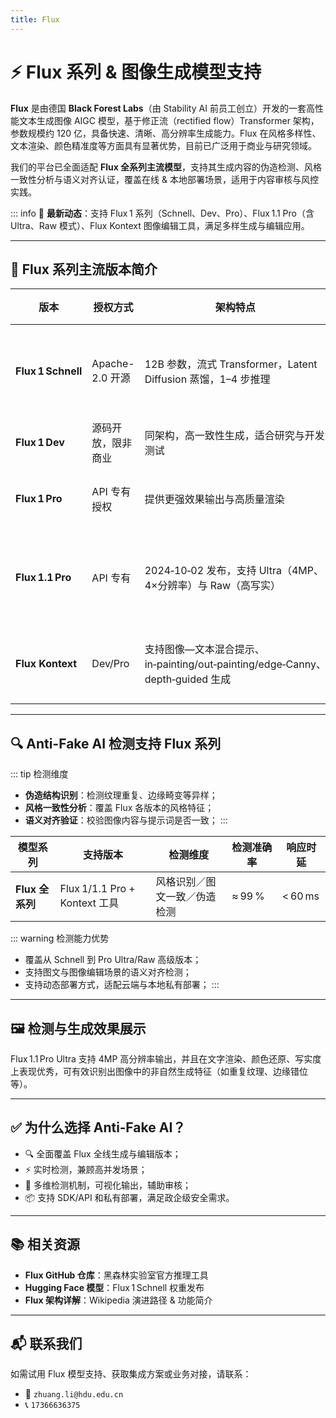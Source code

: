 ```yaml
---
title: Flux
---
```


# ⚡ Flux 系列 & 图像生成模型支持

**Flux** 是由德国 **Black Forest Labs**（由 Stability AI 前员工创立）开发的一套高性能文本生成图像 AIGC 模型，基于修正流（rectified flow）Transformer 架构，参数规模约 120 亿，具备快速、清晰、高分辨率生成能力。Flux 在风格多样性、文本渲染、颜色精准度等方面具有显著优势，目前已广泛用于商业与研究领域。

我们的平台已全面适配 **Flux 全系列主流模型**，支持其生成内容的伪造检测、风格一致性分析与语义对齐认证，覆盖在线 & 本地部署场景，适用于内容审核与风控实践。

::: info
📢 **最新动态**：支持 Flux 1 系列（Schnell、Dev、Pro）、Flux 1.1 Pro（含 Ultra、Raw 模式）、Flux Kontext 图像编辑工具，满足多样生成与编辑应用。

---

## 🌟 Flux 系列主流版本简介

| 版本              | 授权方式        | 架构特点                                             | 适用场景 |
|-------------------|----------------|------------------------------------------------------|----------|
| **Flux 1 Schnell**    | Apache-2.0 开源  | 12B 参数，流式 Transformer，Latent Diffusion 蒸馏，1–4 步推理| 快速原型、低延迟推理 |
| **Flux 1 Dev**        | 源码开放，限非商业 | 同架构，高一致性生成，适合研究与开发测试| 研究、开发 |
| **Flux 1 Pro**        | API 专有授权     | 提供更强效果输出与高质量渲染| 专业商业级生成 |
| **Flux 1.1 Pro**      | API 专有         | 2024‑10‑02 发布，支持 Ultra（4MP、4×分辨率）与 Raw（高写实）| 高分辨率、超真实图像 |
| **Flux Kontext**       | Dev/Pro        | 支持图像—文本混合提示、in‑painting/out‑painting/edge‑Canny、depth‑guided 生成 | 交互式图像编辑与生成 |

---

## 🔍 Anti-Fake AI 检测支持 Flux 系列

::: tip 检测维度
- **伪造结构识别**：检测纹理重复、边缘畸变等异样；
- **风格一致性分析**：覆盖 Flux 各版本的风格特征；
- **语义对齐验证**：校验图像内容与提示词是否一致；
:::

| 模型系列         | 支持版本                                  | 检测维度              | 检测准确率 | 响应时延 |
|------------------|-------------------------------------------|-----------------------|------------|---------|
| **Flux 全系列**      | Flux 1/1.1 Pro + Kontext 工具                   | 风格识别／图文一致／伪造检测 | ≈ 99 %    | < 60 ms |

::: warning 检测能力优势
- 覆盖从 Schnell 到 Pro Ultra/Raw 高级版本；
- 支持图文与图像编辑场景的语义对齐检测；
- 支持动态部署方式，适配云端与本地私有部署；
:::

---

## 🖼️ 检测与生成效果展示

Flux 1.1 Pro Ultra 支持 4MP 高分辨率输出，并且在文字渲染、颜色还原、写实度上表现优秀，可有效识别出图像中的非自然生成特征（如重复纹理、边缘错位等）。

---

## ✅ 为什么选择 Anti‑Fake AI？

- 🔍 全面覆盖 Flux 全线生成与编辑版本；
- ⚡ 实时检测，兼顾高并发场景；
- 🧠 多维检测机制，可视化输出，辅助审核；
- 📦 支持 SDK/API 和私有部署，满足政企级安全需求。

---

## 📚 相关资源

- **Flux GitHub 仓库**：黑森林实验室官方推理工具
- **Hugging Face 模型**：Flux 1 Schnell 权重发布
- **Flux 架构详解**：Wikipedia 演进路径 & 功能简介

---

## 📬 联系我们

如需试用 Flux 模型支持、获取集成方案或业务对接，请联系：

- 📧 `zhuang.li@hdu.edu.cn`  
- 📞 `17366636375`
